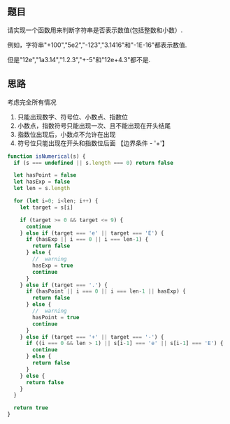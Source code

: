 ## 题目

请实现一个函数用来判断字符串是否表示数值(包括整数和小数）.  

例如，字符串"+100","5e2","-123","3.1416"和"-1E-16"都表示数值.  

但是"12e","1a3.14","1.2.3","+-5"和"12e+4.3"都不是. 


## 思路
考虑完全所有情况

1. 只能出现数字、符号位、小数点、指数位
2. 小数点，指数符号只能出现一次、且不能出现在开头结尾
3. 指数位出现后，小数点不允许在出现
4. 符号位只能出现在开头和指数位后面 【边界条件 - '+'】

```js
function isNumerical(s) {
  if (s === undefined || s.length === 0) return false

  let hasPoint = false
  let hasExp = false
  let len = s.length

  for (let i=0; i<len; i++) {
    let target = s[i]

    if (target >= 0 && target <= 9) {
      continue
    } else if (target === 'e' || target === 'E') {
      if (hasExp || i === 0 || i === len-1) {
        return false
      } else {
        //  warning
        hasExp = true
        continue
      }
    } else if (target === '.') {
      if (hasPoint || i === 0 || i === len-1 || hasExp) {
        return false
      } else {
        //  warning
        hasPoint = true
        continue
      }
    } else if (target === '+' || target === '-') {
      if ((i === 0 && len > 1) || s[i-1] === 'e' || s[i-1] === 'E') {
        continue
      } else {
        return false
      }
    } else {
      return false
    }
  }

  return true
}


```